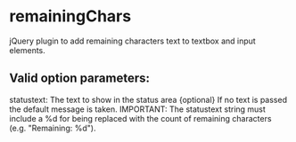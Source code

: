 remainingChars
==============

jQuery plugin to add remaining characters text to textbox and input elements.

Valid option parameters:
------------------------
statustext: The text to show in the status area {optional}
            If no text is passed the default message is taken.
            IMPORTANT: The statustext string must include a %d for being
                       replaced with the count of remaining characters
                       (e.g. "Remaining: %d").
    